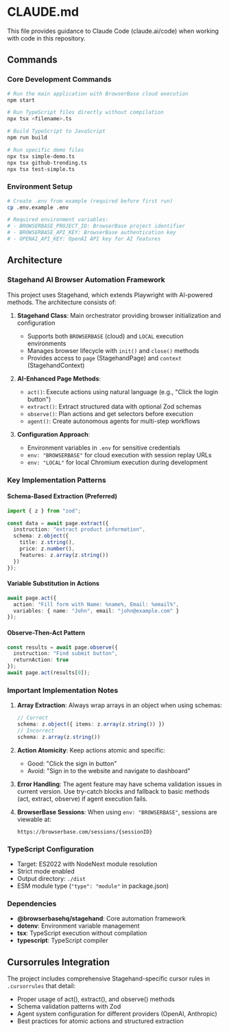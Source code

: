 # CLAUDE.md

This file provides guidance to Claude Code (claude.ai/code) when working with code in this repository.

## Commands

### Core Development Commands
```bash
# Run the main application with BrowserBase cloud execution
npm start

# Run TypeScript files directly without compilation
npx tsx <filename>.ts

# Build TypeScript to JavaScript
npm run build

# Run specific demo files
npx tsx simple-demo.ts
npx tsx github-trending.ts
npx tsx test-simple.ts
```

### Environment Setup
```bash
# Create .env from example (required before first run)
cp .env.example .env

# Required environment variables:
# - BROWSERBASE_PROJECT_ID: BrowserBase project identifier
# - BROWSERBASE_API_KEY: BrowserBase authentication key  
# - OPENAI_API_KEY: OpenAI API key for AI features
```

## Architecture

### Stagehand AI Browser Automation Framework
This project uses Stagehand, which extends Playwright with AI-powered methods. The architecture consists of:

1. **Stagehand Class**: Main orchestrator providing browser initialization and configuration
   - Supports both `BROWSERBASE` (cloud) and `LOCAL` execution environments
   - Manages browser lifecycle with `init()` and `close()` methods
   - Provides access to `page` (StagehandPage) and `context` (StagehandContext)

2. **AI-Enhanced Page Methods**:
   - `act()`: Execute actions using natural language (e.g., "Click the login button")
   - `extract()`: Extract structured data with optional Zod schemas
   - `observe()`: Plan actions and get selectors before execution
   - `agent()`: Create autonomous agents for multi-step workflows

3. **Configuration Approach**:
   - Environment variables in `.env` for sensitive credentials
   - `env: "BROWSERBASE"` for cloud execution with session replay URLs
   - `env: "LOCAL"` for local Chromium execution during development

### Key Implementation Patterns

#### Schema-Based Extraction (Preferred)
```typescript
import { z } from "zod";

const data = await page.extract({
  instruction: "extract product information",
  schema: z.object({
    title: z.string(),
    price: z.number(),
    features: z.array(z.string())
  })
});
```

#### Variable Substitution in Actions
```typescript
await page.act({
  action: "Fill form with Name: %name%, Email: %email%",
  variables: { name: "John", email: "john@example.com" }
});
```

#### Observe-Then-Act Pattern
```typescript
const results = await page.observe({
  instruction: "Find submit button",
  returnAction: true
});
await page.act(results[0]);
```

### Important Implementation Notes

1. **Array Extraction**: Always wrap arrays in an object when using schemas:
   ```typescript
   // Correct
   schema: z.object({ items: z.array(z.string()) })
   // Incorrect  
   schema: z.array(z.string())
   ```

2. **Action Atomicity**: Keep actions atomic and specific:
   - Good: "Click the sign in button"
   - Avoid: "Sign in to the website and navigate to dashboard"

3. **Error Handling**: The agent feature may have schema validation issues in current version. Use try-catch blocks and fallback to basic methods (act, extract, observe) if agent execution fails.

4. **BrowserBase Sessions**: When using `env: "BROWSERBASE"`, sessions are viewable at:
   ```
   https://browserbase.com/sessions/{sessionID}
   ```

### TypeScript Configuration
- Target: ES2022 with NodeNext module resolution
- Strict mode enabled
- Output directory: `./dist`
- ESM module type (`"type": "module"` in package.json)

### Dependencies
- **@browserbasehq/stagehand**: Core automation framework
- **dotenv**: Environment variable management
- **tsx**: TypeScript execution without compilation
- **typescript**: TypeScript compiler

## Cursorrules Integration
The project includes comprehensive Stagehand-specific cursor rules in `.cursorrules` that detail:
- Proper usage of act(), extract(), and observe() methods
- Schema validation patterns with Zod
- Agent system configuration for different providers (OpenAI, Anthropic)
- Best practices for atomic actions and structured extraction